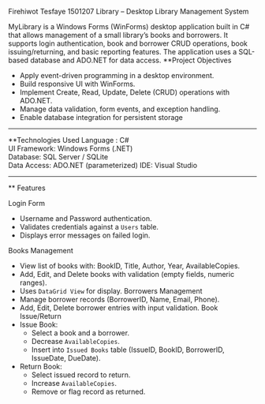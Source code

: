 Firehiwot Tesfaye 1501207
Library – Desktop Library Management System

MyLibrary  is a Windows Forms (WinForms) desktop application built in C# that allows management of a small library’s books and borrowers. It supports login authentication, book and borrower CRUD operations, book issuing/returning, and basic reporting features. The application uses a SQL-based database and ADO.NET for data access.
**Project Objectives
- Apply event-driven programming in a desktop environment.
- Build responsive UI with WinForms.
- Implement Create, Read, Update, Delete (CRUD) operations with ADO.NET.
- Manage data validation, form events, and exception handling.
- Enable database integration for persistent storage
---
**Technologies Used
 Language : C#                       
 UI Framework: Windows Forms (.NET)    
Database:  SQL Server / SQLite      
Data Access:  ADO.NET (parameterized) 
 IDE: Visual Studio            

---

 ** Features
 
 Login Form
- Username and Password authentication.
- Validates credentials against a `Users` table.
- Displays error messages on failed login.

 Books Management
- View list of books with: BookID, Title, Author, Year, AvailableCopies.
- Add, Edit, and Delete books with validation (empty fields, numeric ranges).
- Uses `DataGrid View` for display.
 Borrowers Management
- Manage borrower records (BorrowerID, Name, Email, Phone).
- Add, Edit, Delete borrower entries with input validation.
Book Issue/Return
- Issue Book:
  - Select a book and a borrower.
  - Decrease `AvailableCopies`.
  - Insert into `Issued Books` table (IssueID, BookID, BorrowerID, IssueDate, DueDate).
- Return Book:
  - Select issued record to return.
  - Increase `AvailableCopies`.
  - Remove or flag record as returned.
